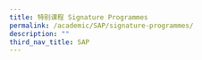 ```yaml
---
title: 特别课程 Signature Programmes
permalink: /academic/SAP/signature-programmes/
description: ""
third_nav_title: SAP
---
```

